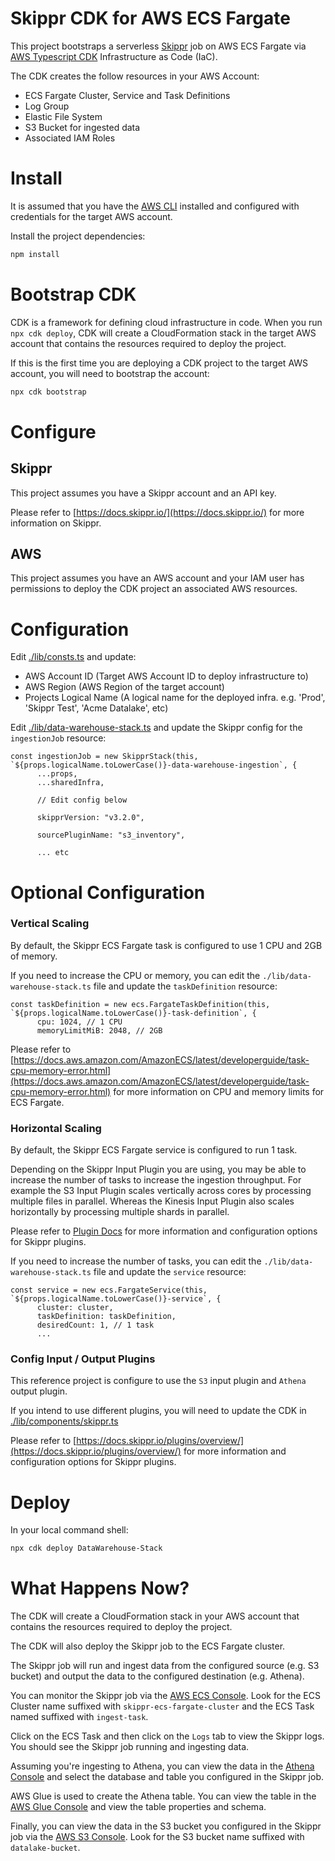 # Skippr CDK for AWS ECS Fargate

This project bootstraps a serverless [Skippr](https://github.com/skipprd/skipprd) job on AWS ECS Fargate via [AWS Typescript CDK](https://docs.aws.amazon.com/cdk/latest/guide/home.html) Infrastructure as Code (IaC).

The CDK creates the follow resources in your AWS Account:

- ECS Fargate Cluster, Service and Task Definitions
- Log Group
- Elastic File System
- S3 Bucket for ingested data
- Associated IAM Roles
 

# Install

It is assumed that you have the [AWS CLI](https://docs.aws.amazon.com/cli/latest/userguide/install-cliv2.html) installed and configured with credentials for the target AWS account.

Install the project dependencies:

```bash
npm install
```

# Bootstrap CDK

CDK is a framework for defining cloud infrastructure in code. When you run `npx cdk deploy`, CDK will create a CloudFormation stack in the target AWS account that contains the resources required to deploy the project.

If this is the first time you are deploying a CDK project to the target AWS account, you will need to bootstrap the account:

```bash
npx cdk bootstrap
```

# Configure

## Skippr

This project assumes you have a Skippr account and an API key.

Please refer to [https://docs.skippr.io/](https://docs.skippr.io/) for more information on Skippr.

## AWS

This project assumes you have an AWS account and your IAM user has permissions to deploy the CDK project an associated AWS resources.


# Configuration

Edit [ ./lib/consts.ts](./lib/consts.ts) and update:

- AWS Account ID (Target AWS Account ID to deploy infrastructure to)
- AWS Region (AWS Region of the target account)
- Projects Logical Name (A logical name for the deployed infra. e.g. 'Prod', 'Skippr Test', 'Acme Datalake', etc)


Edit [./lib/data-warehouse-stack.ts](./lib/data-warehouse-stack.ts) and update the Skippr config for the `ingestionJob` resource:

```base
const ingestionJob = new SkipprStack(this, `${props.logicalName.toLowerCase()}-data-warehouse-ingestion`, {
      ...props,
      ...sharedInfra,
      
      // Edit config below
      
      skipprVersion: "v3.2.0",

      sourcePluginName: "s3_inventory",
      
      ... etc
```


# Optional Configuration

### Vertical Scaling

By default, the Skippr ECS Fargate task is configured to use 1 CPU and 2GB of memory.

If you need to increase the CPU or memory, you can edit the `./lib/data-warehouse-stack.ts` file and update the `taskDefinition` resource:

```base
const taskDefinition = new ecs.FargateTaskDefinition(this, `${props.logicalName.toLowerCase()}-task-definition`, {
      cpu: 1024, // 1 CPU
      memoryLimitMiB: 2048, // 2GB     
```

Please refer to [https://docs.aws.amazon.com/AmazonECS/latest/developerguide/task-cpu-memory-error.html](https://docs.aws.amazon.com/AmazonECS/latest/developerguide/task-cpu-memory-error.html) for more information on CPU and memory limits for ECS Fargate.



### Horizontal Scaling

By default, the Skippr ECS Fargate service is configured to run 1 task.

Depending on the Skippr Input Plugin you are using, you may be able to increase the number of tasks to increase the ingestion throughput. 
For example the S3 Input Plugin scales vertically across cores by processing multiple files in parallel. 
Whereas the Kinesis Input Plugin also scales horizontally by processing multiple shards in parallel. 

Please refer to [Plugin Docs](https://docs.skippr.io/plugins/overview/) for more information and configuration options for Skippr plugins.

If you need to increase the number of tasks, you can edit the `./lib/data-warehouse-stack.ts` file and update the `service` resource:

```base
const service = new ecs.FargateService(this, `${props.logicalName.toLowerCase()}-service`, {
      cluster: cluster,
      taskDefinition: taskDefinition,
      desiredCount: 1, // 1 task
      ...
```


### Config Input / Output Plugins

This reference project is configure to use the `S3` input plugin and `Athena` output plugin.

If you intend to use different plugins, you will need to update the CDK in [./lib/components/skippr.ts](./li.b/components/skippr.ts)

Please refer to [https://docs.skippr.io/plugins/overview/](https://docs.skippr.io/plugins/overview/) for more information and configuration options for Skippr plugins.


# Deploy

In your local command shell:

```bash
npx cdk deploy DataWarehouse-Stack
```

# What Happens Now?

The CDK will create a CloudFormation stack in your AWS account that contains the resources required to deploy the project.

The CDK will also deploy the Skippr job to the ECS Fargate cluster.

The Skippr job will run and ingest data from the configured source (e.g. S3 bucket) and output the data to the configured destination (e.g. Athena).

You can monitor the Skippr job via the [AWS ECS Console](https://console.aws.amazon.com/ecs/home?region=us-east-1#/clusters). Look for the ECS Cluster name suffixed with `skippr-ecs-fargate-cluster` and the ECS Task named suffixed with `ingest-task`.

Click on the ECS Task and then click on the `Logs` tab to view the Skippr logs. You should see the Skippr job running and ingesting data.

Assuming you're ingesting to Athena, you can view the data in the [Athena Console](https://console.aws.amazon.com/athena/home?region=us-east-1#query) and select the database and table you configured in the Skippr job.

AWS Glue is used to create the Athena table. You can view the table in the [AWS Glue Console](https://console.aws.amazon.com/glue/home?region=us-east-1#catalog:tab=tables) and view the table properties and schema.

Finally, you can view the data in the S3 bucket you configured in the Skippr job via the [AWS S3 Console](https://s3.console.aws.amazon.com/s3/home?region=us-east-1#). Look for the S3 bucket name suffixed with `datalake-bucket`. 
